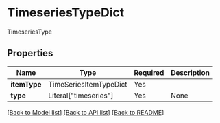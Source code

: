 # TimeseriesTypeDict

TimeseriesType

## Properties
| Name | Type | Required | Description |
| ------------ | ------------- | ------------- | ------------- |
**itemType** | TimeSeriesItemTypeDict | Yes |  |
**type** | Literal["timeseries"] | Yes | None |


[[Back to Model list]](../../../README.md#models-v1-link) [[Back to API list]](../../../README.md#apis-v1-link) [[Back to README]](../../../README.md)
